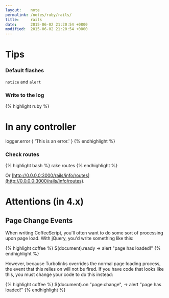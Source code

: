 ```yaml
---
layout:    note
permalink: /notes/ruby/rails/
title:     rails
date:      2015-06-02 21:20:54 +0800
modified:  2015-06-02 21:20:54 +0800
---
```


# Tips

### Default flashes

`notice` and `alert`

### Write to the log

{% highlight ruby %}
# In any controller
logger.error { 'This is an error.' }
{% endhighlight %}

### Check routes

{% highlight bash %}
rake routes
{% endhighlight %}

Or [http://0.0.0.0:3000/rails/info/routes](http://0.0.0.0:3000/rails/info/routes).

# Attentions (in 4.x)

<h2>Page Change Events <sup><a href='http://guides.rubyonrails.org/working_with_javascript_in_rails.html#page-change-events' target='_blank'><span class='am-icon-external-link'></span></a></sup></h2>

When writing CoffeeScript, you'll often want to do some sort of processing upon page load. With jQuery, you'd write something like this:

{% highlight coffee %}
$(document).ready ->
  alert "page has loaded!"
{% endhighlight %}

However, because Turbolinks overrides the normal page loading process, the event that this relies on will not be fired. If you have code that looks like this, you must change your code to do this instead:

{% highlight coffee %}
$(document).on "page:change", ->
  alert "page has loaded!"
{% endhighlight %}
